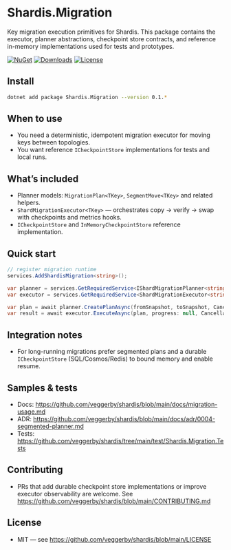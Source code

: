 # Shardis.Migration

Key migration execution primitives for Shardis. This package contains the executor, planner abstractions, checkpoint store contracts, and reference in-memory implementations used for tests and prototypes.

[![NuGet](https://img.shields.io/nuget/v/Shardis.Migration.svg)](https://www.nuget.org/packages/Shardis.Migration/)
[![Downloads](https://img.shields.io/nuget/dt/Shardis.Migration.svg)](https://www.nuget.org/packages/Shardis.Migration/)
[![License](https://img.shields.io/badge/license-MIT-blue.svg)](https://github.com/veggerby/shardis/blob/main/LICENSE)

## Install

```bash
dotnet add package Shardis.Migration --version 0.1.*
```

## When to use

- You need a deterministic, idempotent migration executor for moving keys between topologies.
- You want reference `ICheckpointStore` implementations for tests and local runs.

## What’s included

- Planner models: `MigrationPlan<TKey>`, `SegmentMove<TKey>` and related helpers.
- `ShardMigrationExecutor<TKey>` — orchestrates copy → verify → swap with checkpoints and metrics hooks.
- `ICheckpointStore` and `InMemoryCheckpointStore` reference implementation.

## Quick start

```csharp
// register migration runtime
services.AddShardisMigration<string>();

var planner = services.GetRequiredService<IShardMigrationPlanner<string>>();
var executor = services.GetRequiredService<ShardMigrationExecutor<string>>();

var plan = await planner.CreatePlanAsync(fromSnapshot, toSnapshot, CancellationToken.None);
var result = await executor.ExecuteAsync(plan, progress: null, CancellationToken.None);
```

## Integration notes

- For long-running migrations prefer segmented plans and a durable `ICheckpointStore` (SQL/Cosmos/Redis) to bound memory and enable resume.

## Samples & tests

- Docs: <https://github.com/veggerby/shardis/blob/main/docs/migration-usage.md>
- ADR: <https://github.com/veggerby/shardis/blob/main/docs/adr/0004-segmented-planner.md>
- Tests: <https://github.com/veggerby/shardis/tree/main/test/Shardis.Migration.Tests>

## Contributing

- PRs that add durable checkpoint store implementations or improve executor observability are welcome. See <https://github.com/veggerby/shardis/blob/main/CONTRIBUTING.md>

## License

- MIT — see <https://github.com/veggerby/shardis/blob/main/LICENSE>

